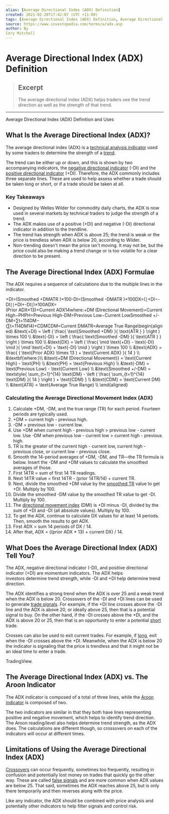 ```yaml
---
alias: [Average Directional Index (ADX) Definition]
created: 2021-02-28T17:42:07 (UTC +11:00)
tags: [Average Directional Index (ADX) Definition, Average Directional Index (ADX) Definition and Uses]
source: https://www.investopedia.com/terms/a/adx.asp
author: By
Cory Mitchell
---
```


# Average Directional Index (ADX) Definition

> ## Excerpt
> The average directional index (ADX) helps traders see the trend direction as well as the strength of that trend.

---

Average Directional Index (ADX) Definition and Uses
## What Is the Average Directional Index (ADX)?

The average directional index (ADX) is a [technical analysis indicator](https://www.investopedia.com/terms/t/technicalindicator.asp) used by some traders to determine the strength of a [trend](https://www.investopedia.com/terms/t/trend.asp).

The trend can be either up or down, and this is shown by two accompanying indicators, the [negative directional indicator](https://www.investopedia.com/terms/n/negativedirectionalindicator.asp) (-DI) and the [positive directional indicator](https://www.investopedia.com/terms/p/positivedirectionalindicator.asp) (+DI). Therefore, the ADX commonly includes three separate lines. These are used to help assess whether a trade should be taken long or short, or if a trade should be taken at all.

### Key Takeaways

-   Designed by Welles Wilder for commodity daily charts, the ADX is now used in several markets by technical traders to judge the strength of a trend.
-   The ADX makes use of a positive (+DI) and negative (-DI) directional indicator in addition to the trendline.
-   The trend has strength when ADX is above 25; the trend is weak or the price is trendless when ADX is below 20, according to Wilder.
-   Non-trending doesn't mean the price isn't moving. It may not be, but the price could also be making a trend change or is too volatile for a clear direction to be present.

## The Average Directional Index (ADX) Formulae

The ADX requires a sequence of calculations due to the multiple lines in the indicator.

+DI\=(Smoothed +DMATR )×100\-DI\=(Smoothed -DMATR )×100DX\=(∣+DI−\-DI∣∣+DI+\-DI∣)×100ADX\=(Prior ADX×13)+Current ADX14where:+DM (Directional Movement)\=Current High−PHPH\=Previous High\-DM\=Previous Low−Current LowSmoothed +/-DM\=∑t\=114DM−(∑t\=114DM14)+CDMCDM\=Current DMATR\=Average True Range\\begin{aligned} &\\text{+DI} = \\left ( \\frac{ \\text{Smoothed +DM} }{ \\text{ATR } } \\right ) \\times 100 \\\\ &\\text{-DI} = \\left ( \\frac{ \\text{Smoothed -DM} }{ \\text{ATR } } \\right ) \\times 100 \\\\ &\\text{DX} = \\left ( \\frac{ \\mid \\text{+DI} - \\text{-DI} \\mid }{ \\mid \\text{+DI} + \\text{-DI} \\mid } \\right ) \\times 100 \\\\ &\\text{ADX} = \\frac{ ( \\text{Prior ADX} \\times 13 ) + \\text{Current ADX} }{ 14 } \\\\ &\\textbf{where:}\\\\ &\\text{+DM (Directional Movement)} = \\text{Current High} - \\text{PH} \\\\ &\\text{PH} = \\text{Previous High} \\\\ &\\text{-DM} = \\text{Previous Low} - \\text{Current Low} \\\\ &\\text{Smoothed +/-DM} = \\textstyle{ \\sum\_{t=1}^{14} \\text{DM} - \\left ( \\frac{ \\sum\_{t=1}^{14} \\text{DM} }{ 14 } \\right ) + \\text{CDM} } \\\\ &\\text{CDM} = \\text{Current DM} \\\\ &\\text{ATR} = \\text{Average True Range} \\\\ \\end{aligned}

### Calculating the Average Directional Movement Index (ADX)

1.  Calculate +DM, -DM, and the true range (TR) for each period. Fourteen periods are typically used.
2.  +DM = current high - previous high.
3.  \-DM = previous low - current low.
4.  Use +DM when current high - previous high > previous low - current low. Use -DM when previous low - current low > current high - previous high.
5.  TR is the greater of the current high - current low, current high - previous close, or current low - previous close.
6.  Smooth the 14-period averages of +DM, -DM, and TR—the TR formula is below. Insert the -DM and +DM values to calculate the smoothed averages of those.
7.  First 14TR = sum of first 14 TR readings.
8.  Next 14TR value = first 14TR - (prior 14TR/14) + current TR.
9.  Next, divide the smoothed +DM value by the [smoothed TR](https://www.investopedia.com/terms/a/atr.asp) value to get +DI. Multiply by 100.
10.  Divide the smoothed -DM value by the smoothed TR value to get -DI. Multiply by 100.
11.  The [directional movement index](https://www.investopedia.com/terms/d/dmi.asp) (DMI) is +DI minus -DI, divided by the sum of +DI and -DI (all absolute values). Multiply by 100.
12.  To get the ADX, continue to calculate DX values for at least 14 periods. Then, smooth the results to get ADX.
14.  First ADX = sum 14 periods of DX / 14.
15.  After that, ADX = ((prior ADX \* 13) + current DX) / 14.

## What Does the Average Directional Index (ADX) Tell You?

The ADX, negative directional indicator (-DI), and positive directional indicator (+DI) are momentum indicators. The ADX helps investors determine trend strength, while -DI and +DI help determine trend direction.

The ADX identifies a strong trend when the ADX is over 25 and a weak trend when the ADX is below 20. Crossovers of the -DI and +DI lines can be used to generate [trade signals](https://www.investopedia.com/terms/t/trade-signal.asp). For example, if the +DI line crosses above the -DI line and the ADX is above 20, or ideally above 25, then that is a potential signal to buy. On the other hand, if the -DI crosses above the +DI, and the ADX is above 20 or 25, then that is an opportunity to enter a potential [short](https://www.investopedia.com/terms/s/short.asp) trade.

Crosses can also be used to exit current trades. For example, if [long](https://www.investopedia.com/terms/l/long.asp), exit when the -DI crosses above the +DI. Meanwhile, when the ADX is below 20 the indicator is signaling that the price is trendless and that it might not be an ideal time to enter a trade.

TradingView.

## The Average Directional Index (ADX) vs. The Aroon Indicator

The ADX indicator is composed of a total of three lines, while the [Aroon indicator](https://www.investopedia.com/terms/a/aroon.asp) is composed of two.

The two indicators are similar in that they both have lines representing positive and negative movement, which helps to identify trend direction. The Aroon reading/level also helps determine trend strength, as the ADX does. The calculations are different though, so crossovers on each of the indicators will occur at different times.

## Limitations of Using the Average Directional Index (ADX)

[Crossovers](https://www.investopedia.com/terms/c/crossover.asp) can occur frequently, sometimes too frequently, resulting in confusion and potentially lost money on trades that quickly go the other way. These are called [false signals](https://www.investopedia.com/terms/f/false-signal.asp) and are more common when ADX values are below 25. That said, sometimes the ADX reaches above 25, but is only there temporarily and then reverses along with the price.

Like any indicator, the ADX should be combined with price analysis and potentially other indicators to help filter signals and control risk.
